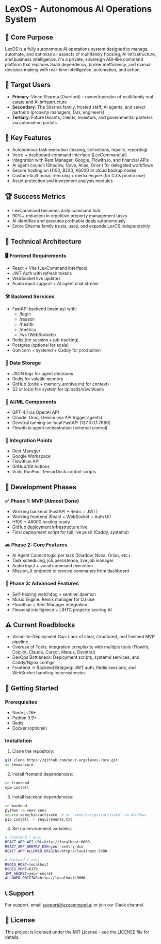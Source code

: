 # LexOS - Autonomous AI Operations System

## 🔷 Core Purpose
LexOS is a fully autonomous AI operations system designed to manage, automate, and optimize all aspects of multifamily housing, AI infrastructure, and business intelligence. It's a private, sovereign AGI-like command platform that replaces SaaS dependency, broker inefficiency, and manual decision-making with real-time intelligence, automation, and action.

## 🎯 Target Users
- **Primary**: Vince Sharma (Overlord) – owner/operator of multifamily real estate and AI infrastructure
- **Secondary**: The Sharma family, trusted staff, AI agents, and select partners (property managers, DJs, engineers)
- **Tertiary**: Future tenants, clients, investors, and governmental partners via automation portals

## 🚀 Key Features
- Autonomous task execution (leasing, collections, repairs, reporting)
- Voice + dashboard command interface (LexCommand.ai)
- Integration with Rent Manager, Google, Flowith.io, and financial APIs
- AI agent council (Shadow, Nova, Atlas, Orion) for delegated workflows
- Secure hosting on H100, B200, A6000 or cloud backup nodes
- Custom-built music remixing + media engine (for DJ & promo use)
- Asset protection and investment analysis modules

## 🏆 Success Metrics
- LexCommand becomes daily command hub
- 90%+ reduction in repetitive property management tasks
- AI identifies and executes profitable deals autonomously
- Entire Sharma family trusts, uses, and expands LexOS independently

## 🧱 Technical Architecture

### 🖥️ Frontend Requirements
- React + Vite (LexCommand interface)
- JWT Auth with refresh tokens
- WebSocket live updates
- Audio input support + AI agent chat stream

### 🛠️ Backend Services
- FastAPI backend (main.py) with:
  - /login
  - /reason
  - /health
  - /metrics
  - /ws (WebSockets)
- Redis (for session + job tracking)
- Postgres (optional for scale)
- Gunicorn + systemd + Caddy for production

### 💾 Data Storage
- JSON logs for agent decisions
- Redis for volatile memory
- GitHub (code + memory_archive.md for context)
- S3 or local file system for uploads/downloads

### 🧠 AI/ML Components
- GPT-4.1 via OpenAI API
- Claude, Groq, Gemini (via API trigger agents)
- Devstral running on local FastAPI (127.0.0.1:7860)
- Flowith.io agent orchestration (external control)

### 🔌 Integration Points
- Rent Manager
- Google Workspace
- Flowith.io API
- GitHub/Git Actions
- Vultr, RunPod, TensorDock control scripts

## 🧩 Development Phases

### ✅ Phase 1: MVP (Almost Done)
- Working backend (FastAPI + Redis + JWT)
- Working frontend (React + WebSocket + Auth UI)
- H100 + A6000 hosting ready
- GitHub deployment infrastructure live
- Final deployment script for full live push (Caddy, systemd)

### 🔜 Phase 2: Core Features
- AI Agent Council logic per task (Shadow, Nova, Orion, etc.)
- Task scheduling, job persistence, live job manager
- Audio input + vocal command execution
- Mission_X endpoint to receive commands from dashboard

### 🔮 Phase 3: Advanced Features
- Self-healing watchdog + sentinel daemon
- Music Engine: Remix manager for DJ use
- Flowith.io + Rent Manager integration
- Financial intelligence + LIHTC property scoring AI

## ⚠️ Current Roadblocks
- Vision-to-Deployment Gap: Lack of clear, structured, and finished MVP pipeline
- Overuse of Tools: Integration complexity with multiple tools (Flowith, Copilot, Claude, Cursor, Manus, Devstral)
- DevOps Bottleneck: Deployment scripts, systemd services, and Caddy/Nginx configs
- Frontend → Backend Bridging: JWT auth, Redis sessions, and WebSocket handling inconsistencies

## 🚀 Getting Started

### Prerequisites
- Node.js 18+
- Python 3.9+
- Redis
- Docker (optional)

### Installation
1. Clone the repository:
```bash
git clone https://github.com/your-org/lexos-core.git
cd lexos-core
```

2. Install frontend dependencies:
```bash
cd frontend
npm install
```

3. Install backend dependencies:
```bash
cd backend
python -m venv venv
source venv/bin/activate  # or `venv\Scripts\activate` on Windows
pip install -r requirements.txt
```

4. Set up environment variables:
```bash
# Frontend (.env)
REACT_APP_API_URL=http://localhost:8000
REACT_APP_SENTRY_DSN=your-sentry-dsn
REACT_APP_ALLOWED_ORIGINS=http://localhost:3000

# Backend (.env)
REDIS_HOST=localhost
REDIS_PORT=6379
JWT_SECRET=your-secret
ALLOWED_ORIGINS=http://localhost:3000
```

## 📞 Support
For support, email support@lexcommand.ai or join our Slack channel.

## 📄 License
This project is licensed under the MIT License - see the [LICENSE](LICENSE) file for details. 